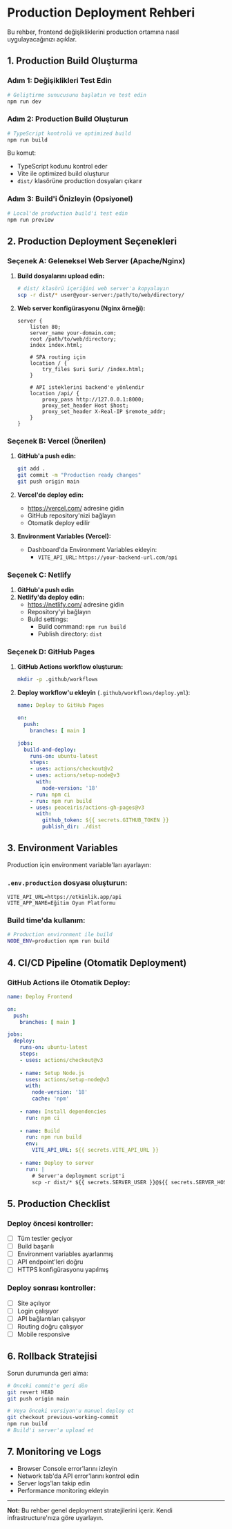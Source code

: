 # Production Deployment Rehberi

Bu rehber, frontend değişikliklerini production ortamına nasıl uygulayacağınızı açıklar.

## 1. Production Build Oluşturma

### Adım 1: Değişiklikleri Test Edin
```bash
# Geliştirme sunucusunu başlatın ve test edin
npm run dev
```

### Adım 2: Production Build Oluşturun
```bash
# TypeScript kontrolü ve optimized build
npm run build
```

Bu komut:
- TypeScript kodunu kontrol eder
- Vite ile optimized build oluşturur
- `dist/` klasörüne production dosyaları çıkarır

### Adım 3: Build'i Önizleyin (Opsiyonel)
```bash
# Local'de production build'i test edin
npm run preview
```

## 2. Production Deployment Seçenekleri

### Seçenek A: Geleneksel Web Server (Apache/Nginx)

1. **Build dosyalarını upload edin:**
   ```bash
   # dist/ klasörü içeriğini web server'a kopyalayın
   scp -r dist/* user@your-server:/path/to/web/directory/
   ```

2. **Web server konfigürasyonu (Nginx örneği):**
   ```nginx
   server {
       listen 80;
       server_name your-domain.com;
       root /path/to/web/directory;
       index index.html;
       
       # SPA routing için
       location / {
           try_files $uri $uri/ /index.html;
       }
       
       # API isteklerini backend'e yönlendir
       location /api/ {
           proxy_pass http://127.0.0.1:8000;
           proxy_set_header Host $host;
           proxy_set_header X-Real-IP $remote_addr;
       }
   }
   ```

### Seçenek B: Vercel (Önerilen)

1. **GitHub'a push edin:**
   ```bash
   git add .
   git commit -m "Production ready changes"
   git push origin main
   ```

2. **Vercel'de deploy edin:**
   - https://vercel.com/ adresine gidin
   - GitHub repository'nizi bağlayın
   - Otomatik deploy edilir

3. **Environment Variables (Vercel):**
   - Dashboard'da Environment Variables ekleyin:
     - `VITE_API_URL`: `https://your-backend-url.com/api`

### Seçenek C: Netlify

1. **GitHub'a push edin**
2. **Netlify'da deploy edin:**
   - https://netlify.com/ adresine gidin
   - Repository'yi bağlayın
   - Build settings:
     - Build command: `npm run build`
     - Publish directory: `dist`

### Seçenek D: GitHub Pages

1. **GitHub Actions workflow oluşturun:**
   ```bash
   mkdir -p .github/workflows
   ```

2. **Deploy workflow'u ekleyin** (`.github/workflows/deploy.yml`):
   ```yaml
   name: Deploy to GitHub Pages
   
   on:
     push:
       branches: [ main ]
   
   jobs:
     build-and-deploy:
       runs-on: ubuntu-latest
       steps:
       - uses: actions/checkout@v2
       - uses: actions/setup-node@v3
         with:
           node-version: '18'
       - run: npm ci
       - run: npm run build
       - uses: peaceiris/actions-gh-pages@v3
         with:
           github_token: ${{ secrets.GITHUB_TOKEN }}
           publish_dir: ./dist
   ```

## 3. Environment Variables

Production için environment variable'ları ayarlayın:

### `.env.production` dosyası oluşturun:
```env
VITE_API_URL=https://etkinlik.app/api
VITE_APP_NAME=Eğitim Oyun Platformu
```

### Build time'da kullanım:
```bash
# Production environment ile build
NODE_ENV=production npm run build
```

## 4. CI/CD Pipeline (Otomatik Deployment)

### GitHub Actions ile Otomatik Deploy:

```yaml
name: Deploy Frontend

on:
  push:
    branches: [ main ]

jobs:
  deploy:
    runs-on: ubuntu-latest
    steps:
    - uses: actions/checkout@v3
    
    - name: Setup Node.js
      uses: actions/setup-node@v3
      with:
        node-version: '18'
        cache: 'npm'
    
    - name: Install dependencies
      run: npm ci
    
    - name: Build
      run: npm run build
      env:
        VITE_API_URL: ${{ secrets.VITE_API_URL }}
    
    - name: Deploy to server
      run: |
        # Server'a deployment script'i
        scp -r dist/* ${{ secrets.SERVER_USER }}@${{ secrets.SERVER_HOST }}:/var/www/html/
```

## 5. Production Checklist

### Deploy öncesi kontroller:
- [ ] Tüm testler geçiyor
- [ ] Build başarılı
- [ ] Environment variables ayarlanmış
- [ ] API endpoint'leri doğru
- [ ] HTTPS konfigürasyonu yapılmış

### Deploy sonrası kontroller:
- [ ] Site açılıyor
- [ ] Login çalışıyor
- [ ] API bağlantıları çalışıyor
- [ ] Routing doğru çalışıyor
- [ ] Mobile responsive

## 6. Rollback Stratejisi

Sorun durumunda geri alma:

```bash
# Önceki commit'e geri dön
git revert HEAD
git push origin main

# Veya önceki versiyon'u manuel deploy et
git checkout previous-working-commit
npm run build
# Build'i server'a upload et
```

## 7. Monitoring ve Logs

- Browser Console error'larını izleyin
- Network tab'da API error'larını kontrol edin
- Server logs'ları takip edin
- Performance monitoring ekleyin

---

**Not:** Bu rehber genel deployment stratejilerini içerir. Kendi infrastructure'nıza göre uyarlayın.
